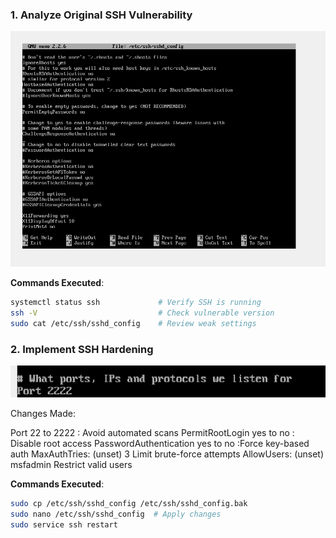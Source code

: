 ### **1. Analyze Original SSH Vulnerability**  

![](./7.png)

**Commands Executed**:  
```bash
systemctl status ssh             # Verify SSH is running  
ssh -V                           # Check vulnerable version  
sudo cat /etc/ssh/sshd_config    # Review weak settings
```


### **2. Implement SSH Hardening**

![](./2.png)

Changes Made:

Port	22 to 2222 : Avoid automated scans
PermitRootLogin	yes	to no : Disable root access
PasswordAuthentication	yes	to no :Force key-based auth
MaxAuthTries:	(unset)	3	Limit brute-force attempts
AllowUsers:	(unset)	msfadmin	Restrict valid users

**Commands Executed**: 

```bash
sudo cp /etc/ssh/sshd_config /etc/ssh/sshd_config.bak  
sudo nano /etc/ssh/sshd_config  # Apply changes  
sudo service ssh restart
```
